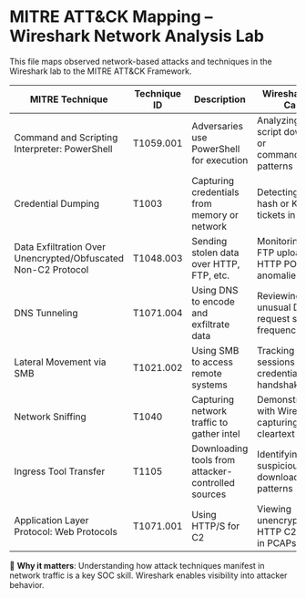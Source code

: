 # MITRE ATT&CK Mapping – Wireshark Network Analysis Lab

This file maps observed network-based attacks and techniques in the Wireshark lab to the MITRE ATT&CK Framework.

| MITRE Technique | Technique ID | Description | Wireshark Use Case |
|------------------|--------------|-------------|---------------------|
| Command and Scripting Interpreter: PowerShell | T1059.001 | Adversaries use PowerShell for execution | Analyzing .ps1 script downloads or command/control patterns |
| Credential Dumping | T1003 | Capturing credentials from memory or network | Detecting NTLM hash or Kerberos tickets in traffic |
| Data Exfiltration Over Unencrypted/Obfuscated Non-C2 Protocol | T1048.003 | Sending stolen data over HTTP, FTP, etc. | Monitoring large FTP uploads or HTTP POST anomalies |
| DNS Tunneling | T1071.004 | Using DNS to encode and exfiltrate data | Reviewing unusual DNS request sizes and frequencies |
| Lateral Movement via SMB | T1021.002 | Using SMB to access remote systems | Tracking SMB sessions and credential handshakes |
| Network Sniffing | T1040 | Capturing network traffic to gather intel | Demonstrated with Wireshark capturing cleartext logins |
| Ingress Tool Transfer | T1105 | Downloading tools from attacker-controlled sources | Identifying suspicious download patterns |
| Application Layer Protocol: Web Protocols | T1071.001 | Using HTTP/S for C2 | Viewing unencrypted HTTP C2 traffic in PCAPs |

🧠 **Why it matters**: Understanding how attack techniques manifest in network traffic is a key SOC skill. Wireshark enables visibility into attacker behavior.